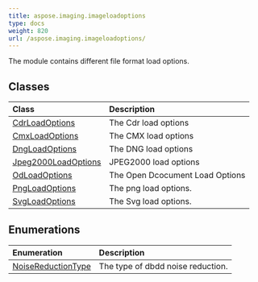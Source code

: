 ```yaml
---
title: aspose.imaging.imageloadoptions
type: docs
weight: 820
url: /aspose.imaging.imageloadoptions/
---
```



The module contains different file format load options.

## **Classes**
| **Class** | **Description** |
| :- | :- |
| [CdrLoadOptions](/imaging/python-net/aspose.imaging.imageloadoptions/cdrloadoptions/) | The Cdr load options |
| [CmxLoadOptions](/imaging/python-net/aspose.imaging.imageloadoptions/cmxloadoptions/) | The CMX load options |
| [DngLoadOptions](/imaging/python-net/aspose.imaging.imageloadoptions/dngloadoptions/) | The DNG load options |
| [Jpeg2000LoadOptions](/imaging/python-net/aspose.imaging.imageloadoptions/jpeg2000loadoptions/) | JPEG2000 load options |
| [OdLoadOptions](/imaging/python-net/aspose.imaging.imageloadoptions/odloadoptions/) | The Open Dcocument Load Options |
| [PngLoadOptions](/imaging/python-net/aspose.imaging.imageloadoptions/pngloadoptions/) | The png load options. |
| [SvgLoadOptions](/imaging/python-net/aspose.imaging.imageloadoptions/svgloadoptions/) | The Svg load options. |
## **Enumerations**
| **Enumeration** | **Description** |
| :- | :- |
| [NoiseReductionType](/imaging/python-net/aspose.imaging.imageloadoptions/noisereductiontype/) | The type of dbdd noise reduction. |
